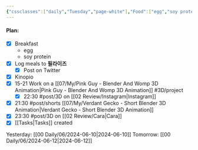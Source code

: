 ```yaml
---
{"cssclasses":["daily","Tuesday","page-white"],"Food":["egg","soy protein","purge"],"diet":false,"cals":true,"calories":184,"protein":32,"fat":5,"carbs":2,"date":"2024-06-11","share":true,"dg-publish":true,"permalink":"/00-daily/06/2024-06-11/","contentClasses":"daily Tuesday page-white","dgPassFrontmatter":true,"noteIcon":"","created":"2025-01-21T01:20:16.035+10:00","updated":"2025-01-21T15:25:25.452+10:00"}
---
```


#### Plan:
- [x] Breakfast
	- egg
	- soy protein
- [x] Log meals to **필라이즈**
	- [x] Post on Twitter
- [x] Kinopio
- [x] 15-21 Work on a [[07/My/Pink Guy - Blender And Womp 3D Animation\|Pink Guy - Blender And Womp 3D Animation]] #3D/project 
	- [x] 22:30 #post/3D on [[02 Review/Instagram\|Instagram]]
- [x] 21:30 #post/shorts [[07/My/Verdant Gecko - Short Blender 3D Animation\|Verdant Gecko - Short Blender 3D Animation]]
- [x] 23:30 #post/3D on [[02 Review/Cara\|Cara]]
- [x] [[Tasks\|Tasks]] created

Yesterday: [[00 Daily/06/2024-06-10\|2024-06-10]]
Tomorrow: [[00 Daily/06/2024-06-12\|2024-06-12]]